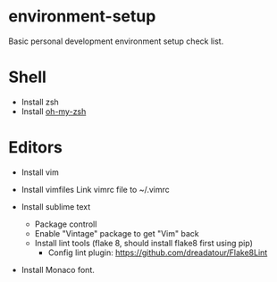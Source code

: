 environment-setup
=================

Basic personal development environment setup check list.

# Shell

* Install zsh
* Install [oh-my-zsh](https://github.com/robbyrussell/oh-my-zsh)


# Editors

* Install vim
* Install vimfiles
  Link vimrc file to ~/.vimrc

* Install sublime text
  - Package controll
  - Enable "Vintage" package to get "Vim" back
  - Install lint tools (flake 8, should install flake8 first using pip)
    - Config lint plugin: https://github.com/dreadatour/Flake8Lint

* Install Monaco font.
